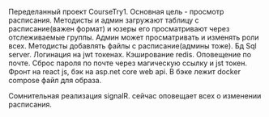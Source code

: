 Переделанный проект CourseTry1.
Основная цель - просмотр расписания. Методисты и админ загружают таблицу с расписание(важен формат) и юзеры его просматривают через отслеживаемые группы. 
Админ может просматривать и изменять роли всех. Методисты добавлять файлы с расписание(админы тоже).
Бд Sql server.
Логинация на jwt токенах.
Кэширование redis.
Оповещение по почте.
Сброс пароля по почте через магическую ссылку и jst токен.
Фронт на react js, бэк на asp.net core web api.
В бэке лежит docker compose файл для образа.

Сомнительная реализация signalR. сейчас оповещает всех о изменении расписания.
